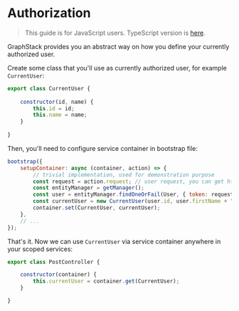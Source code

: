 # Authorization

> This guide is for JavaScript users. TypeScript version is [here](../typescript/authorization.md).

GraphStack provides you an abstract way on how you define your currently authorized user.

Create some class that you'll use as currently authorized user, for example `CurrentUser`:

```javascript
export class CurrentUser {
    
    constructor(id, name) {
        this.id = id;
        this.name = name;
    }
    
}
```

Then, you'll need to configure service container in bootstrap file:

```javascript
bootstrap({
    setupContainer: async (container, action) => {
        // trivial implementation, used for demonstration purpose
        const request = action.request; // user request, you can get http headers from it
        const entityManager = getManager();
        const user = entityManager.findOneOrFail(User, { token: request.headers.token });
        const currentUser = new CurrentUser(user.id, user.firstName + " " + user.lastName);
        container.set(CurrentUser, currentUser);
    },
    // ...
});
```

That's it. Now we can use `CurrentUser` via service container anywhere in your scoped services:

```javascript
export class PostController {

    constructor(container) {
        this.currentUser = container.get(CurrentUser);
    }

}
```
